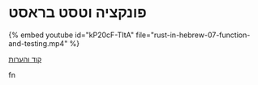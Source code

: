 # פונקציה וטסט בראסט


{% embed youtube id="kP20cF-TItA" file="rust-in-hebrew-07-function-and-testing.mp4" %}


[קוד והערות](https://github.com/szabgab/learning-rust-in-hebrew-2024-02-25)


fn
